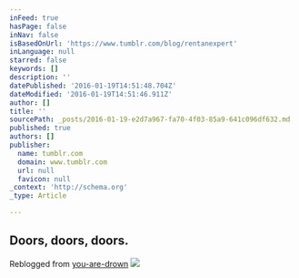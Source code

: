 ```yaml
---
inFeed: true
hasPage: false
inNav: false
isBasedOnUrl: 'https://www.tumblr.com/blog/rentanexpert'
inLanguage: null
starred: false
keywords: []
description: ''
datePublished: '2016-01-19T14:51:48.704Z'
dateModified: '2016-01-19T14:51:46.911Z'
author: []
title: ''
sourcePath: _posts/2016-01-19-e2d7a967-fa70-4f03-85a9-641c096df632.md
published: true
authors: []
publisher:
  name: tumblr.com
  domain: www.tumblr.com
  url: null
  favicon: null
_context: 'http://schema.org'
_type: Article

---
```

## **Doors, doors, doors.**

Reblogged from [you-are-drown][0]
![](https://45.media.tumblr.com/6f25dbad45e64c3ca5be466e64d58e9b/tumblr_np85yjiWOW1ux35pao1_400.gif)

[0]: http://you-are-drown.tumblr.com/post/120365312615
